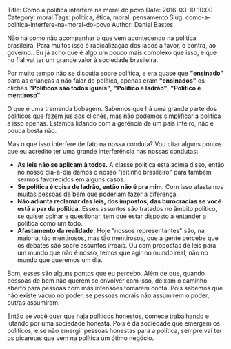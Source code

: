 Title: Como a política interfere na moral do povo
Date: 2016-03-19 10:00
Category: moral
Tags: politica, ética, moral, pensamento
Slug: como-a-política-interfere-na-moral-do-povo
Author: Daniel Bastos

Não há como não acompanhar o que vem acontecendo na política brasileira. Para
muitos isso é radicalização dos lados a favor, e contra, ao governo.. Eu já
acho que é algo um pouco mais complexo que isso, e que no fial vai ter um grande
valor à sociedade brasileira.

Por muito tempo não se discutia sobre política, e era quase que **"ensinado"**
para as crianças a não falar de política, apenas eram **"ensinados"** os clichês
**"Políticos são todos iguais"**, **"Político é ladrão"**, **"Político é mentiroso"**.

O que é uma tremenda bobagem. Sabemos que há uma grande parte dos políticos que
fazem jus aos clichês, mas não podemos simplificar a política a isso apenas.
Estamos lidando com a gerência de um país inteiro, não é pouca bosta não.

Mas o que isso interfere de fato na nossa conduta? Vou citar alguns pontos que eu acredito ter uma grande interferência
nas nossas condutas:

  * **As leis não se aplicam à todos.** A classe política esta acima disso, então
no nosso dia-a-dia damos o nosso "jeitinho brasileiro" para também sermos
favorecidos em alguns casos.
  * **Se política é coisa de ladrão, então não é pra mim.** Com isso afastamos muitas
pessoas de bem que poderiam fazer a diferença.
  * **Não adianta reclamar das leis, dos impostos, das burocracias se você está
a par da política.** Esses assuntos são tratados no âmbito político, se quiser
opinar e questionar, tem que estar disposto a entander a política como um todo.
  * **Afastamento da realidade.** Hoje "nossos representantes" são, na maioria, tão
mentirosos, mas tão mentirosos, que a gente percebe que os debates são sobre
assuntos irreais. Ou com propostas de leis para um mundo que não é nosso, temos
que agir no mundo real, não no mundo que queremos um dia.


Bom, esses são alguns pontos que eu percebo. Além de que, quando pessoas de bem
não querem se envolver com isso, deixam o caminho aberto para pessoas com más
intensões tomarem conta. Pois sabemos que não existe vácuo no poder, se pessoas
morais não assumirem o poder, outras assumiram.

Então se você quer que haja políticos honestos, comece trabalhando e lutando por
uma sociedade honesta. Pois é da sociedade que emergem os políticos, e se não
emergir pessoas honestas para a política, sempre vai ter os picaretas que vem
na política um ótimo negócio.
